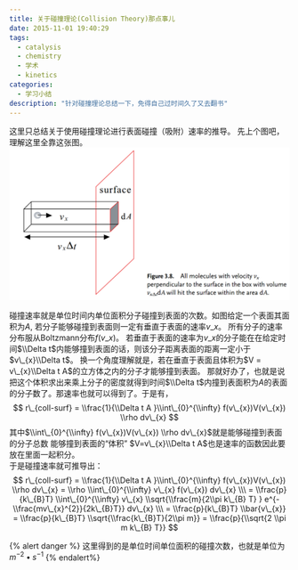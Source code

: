 ```yaml
---
title: 关于碰撞理论(Collision Theory)那点事儿
date: 2015-11-01 19:40:29
tags:
  - catalysis
  - chemistry
  - 学术
  - kinetics
categories:
  - 学习小结
description: "针对碰撞理论总结一下，免得自己过时间久了又去翻书"
---
```

这里只总结关于使用碰撞理论进行表面碰撞（吸附）速率的推导。
先上个图吧，理解这里全靠这张图。
![](assets/images/blog_img/2016-03-01-关于碰撞理论-Collision-Theory-那点事儿/surface_collision.png)
<!-- more -->
碰撞速率就是单位时间内单位面积分子碰撞到表面的次数。如图给定一个表面其面积为$A$, 若分子能够碰撞到表面则一定有垂直于表面的速率$v\_{x}$。
所有分子的速率分布服从Boltzmann分布$f(v\_{x})$。
若垂直于表面的速率为$v\_{x}$的分子能在在给定时间$\\Delta t$内能够撞到表面的话，则该分子距离表面的距离一定小于$v\_{x}\\Delta t$。
换一个角度理解就是，若在垂直于表面且体积为$V = v\_{x}\\Delta t A$的立方体之内的分子才能够撞到表面。
那就好办了，也就是说把这个体积求出来乘上分子的密度就得到时间$\\Delta t$内撞到表面积为$A$的表面的分子数了。那速率也就可以得到了。于是有，
$$
r\_{coll-surf} = \\frac{1}{\\Delta t A }\\int\_{0}^{\\infty} f(v\_{x})V(v\_{x}) \\rho dv\_{x}
$$
其中$\\int\_{0}^{\\infty} f(v\_{x})V(v\_{x}) \\rho dv\_{x}$就是能够碰撞到表面的分子总数
能够撞到表面的“体积”   $V=v\_{x}\\Delta t A$也是速率的函数因此要放在里面一起积分。
<br>
于是碰撞速率就可推导出：
$$
r\_{coll-surf} = \\frac{1}{\\Delta t A }\\int\_{0}^{\\infty} f(v\_{x})V(v\_{x}) \\rho dv\_{x} = \\rho \\int\_{0}^{\\infty} v\_{x} f(v\_{x}) dv\_{x} \\\
= \\frac{p}{k\_{B}T} \\int\_{0}^{\\infty}  v\_{x} \\sqrt{\\frac{m}{2\\pi k\_{B} T}  } e^{- \\frac{mv\_{x}^{2}}{2k\_{B}T}} dv\_{x} \\\
= \\frac{p}{k\_{B}T} \\bar{v\_{x}} = \\frac{p}{k\_{B}T} \\sqrt{\\frac{k\_{B}T}{2\\pi m}} 
= \\frac{p}{\\sqrt{2 \\pi m k\_{B} T}}
$$

{% alert danger %}
这里得到的是单位时间单位面积的碰撞次数，也就是单位为$m^{-2} \bullet s^{-1}$
{% endalert%}
